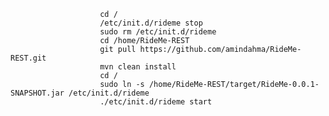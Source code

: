                         cd /
                        /etc/init.d/rideme stop
                        sudo rm /etc/init.d/rideme
                        cd /home/RideMe-REST
                        git pull https://github.com/amindahma/RideMe-REST.git
                        mvn clean install
                        cd /
                        sudo ln -s /home/RideMe-REST/target/RideMe-0.0.1-SNAPSHOT.jar /etc/init.d/rideme
                        ./etc/init.d/rideme start